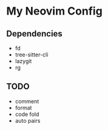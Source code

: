 # My Neovim Config

## Dependencies

- fd
- tree-sitter-cli
- lazygit
- rg

## TODO

- comment
- format
- code fold
- auto pairs
